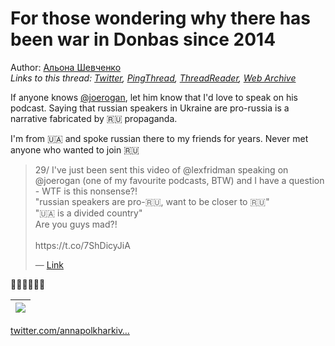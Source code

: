 # For those wondering why there has been war in Donbas since 2014

Author: [Альона Шевченко](https://twitter.com/cryptodrftng)  
*Links to this thread: [Twitter](https://twitter.com/cryptodrftng/status/1530472181070802944), [PingThread](https://pingthread.com/thread/1530472181070802944), [ThreadReader](https://threadreaderapp.com/thread/1530472181070802944.html), [Web Archive](https://web.archive.org/web/*/https://twitter.com/cryptodrftng/status/1530472181070802944)*

If anyone knows [@joerogan](https://twitter.com/joerogan), let him know that I'd love to speak on his podcast.
Saying that russian speakers in Ukraine  are pro-russia is a narrative fabricated by 🇷🇺 propaganda. 

I'm from 🇺🇦 and spoke russian there to my friends for years. Never met anyone who wanted to join 🇷🇺

<blockquote class="twitter-tweet">
    <p lang="en" dir="ltr">
    29/ I&#39;ve just been sent this video of @lexfridman speaking on @joerogan (one of my favourite podcasts, BTW) and I have a question - WTF is this nonsense?! <br />
    &#34;russian speakers are pro-🇷🇺, want to be closer to 🇷🇺&#34;<br />
    &#34;🇺🇦 is a divided country&#34;<br />
    Are you guys mad?!<br />
    <br />
    https://t.co/7ShDicyJiA<br />
    </p>
    &mdash; <a href="https://twitter.com/cryptodrftng/status/1530470753027620865">Link</a>
</blockquote>

🤦‍♀️🤦‍♀️🤦‍♀️

| [![](https://pbs.twimg.com/media/FT1ZxLxWQAASpqk.jpg)](https://pbs.twimg.com/media/FT1ZxLxWQAASpqk.jpg) |
| :-: |

[twitter.com/annapolkharkiv…](https://twitter.com/annapolkharkiv/status/1535492158253301761)
